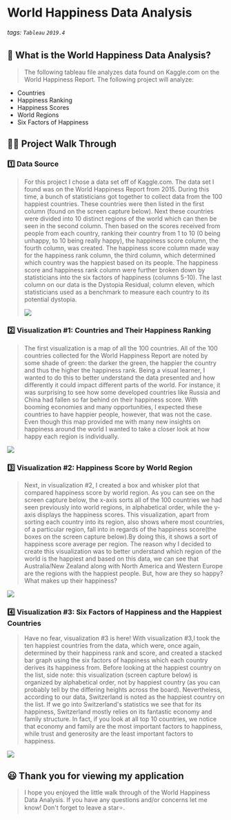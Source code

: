 # World Happiness Data Analysis

###### tags: `Tableau` `2019.4` 


## 📝 What is the World Happiness Data Analysis?
> The following tableau file analyzes data found on Kaggle.com on the World Happiness Report. The following project will analyze:
-  Countries
-  Happiness Ranking
-  Happiness Scores
-  World Regions
-  Six Factors of Happiness

## 👩‍🏫 Project Walk Through

### 1️⃣ Data Source ###
> For this project I chose a data set off of Kaggle.com. The data set I found was on the World Happiness Report from 2015. During this time, a bunch of statisticians got together to collect data from the 100 happiest countries. These countries were then listed in the first column (found on the screen capture below). Next these countries were divided into 10 distinct regions of the world which can then be seen in the second column. Then based on the scores received from people from each country, ranking their country from 1 to 10 (0 being unhappy, to 10 being really happy), the happiness score column, the fourth column, was created. The happiness score column made way for the happiness rank column, the third column, which  determined which country was the happiest based on its people. The happiness score and happiness rank column were further broken down by statisticians into the six factors of happiness (columns 5-10). The last column on our data is the Dystopia Residual, column eleven, which statisticians used as a benchmark to measure each country to its potential dystopia.
> 
> ![](https://i.imgur.com/QoEs6P5.png)


### 2️⃣ Visualization #1: Countries and Their Happiness Ranking ###

>The first visualization is a map of all the 100 countries. All of the 100 countries collected for the World Happiness Report are noted by some shade of green: the darker the green, the happier the country and thus the higher the happiness rank. Being a visual learner, I wanted to do this to better understand the data presented and how differently it could impact different parts of the world. For instance, it was surprising to see how some developed countries like Russia and China had fallen so far behind on their happiness score. With booming economies and many opportunities, I expected these countries to have happier people, however, that was not the case. Even though this map provided me with many new insights on happiness around the world I wanted to take a closer look at how happy each region is individually. 
>
![](https://i.imgur.com/VEeM6xi.png)


### 3️⃣ Visualization #2: Happiness Score by World Region ###
>Next, in visualization #2, I created a box and whisker plot that compared happiness score by world region. As you can see on the screen capture below, the x-axis sorts all of the 100 countries we had seen previously into world regions, in alphabetical order, while the y-axis displays the happiness scores. This visualization, apart from sorting each country into its region, also shows where most countries, of a particular region, fall into in regards of the happiness score(the boxes on the screen capture below).By doing this, it shows a sort of happiness score average per region. The reason why I decided to create this visualization was to better understand which region of the world is the happiest and based on this data, we can see that Australia/New Zealand along with North America and Western Europe are the regions with the happiest people. But, how are they so happy? What makes up their happiness?
>
![](https://i.imgur.com/fOB79h9.png)


### 4️⃣ Visualization #3: Six Factors of Happiness and the Happiest Countries ###
> Have no fear, visualization #3 is here! With visualization #3,I took the ten happiest countries from the data, which were, once again,
determined by their happiness rank and score, and created a stacked bar graph using the six factors of happiness which each country derives its happiness from. Before looking at the happiest country on the list, side note: this visualization (screen capture below) is organized by alphabetical order, not by happiest country (as you can probably tell by the differing heights across the board). Nevertheless, according to our data, Switzerland is noted as the happiest country on the list. If we go into Switzerland's statistics we see that for its happiness, Switzerland mostly relies on its fantastic economy and family structure. In fact, if you look at all top 10 countries, we notice that economy and family are the most important factors to happiness, while trust and generosity are the least important factors to happiness. 
>
![](https://i.imgur.com/FofxAzf.png)


## 😃 Thank you for viewing my application ##
> I hope you enjoyed the little walk through of the World Happiness Data Analysis. If you have any questions and/or concerns let me know! Don't forget to leave a star⭐️.

